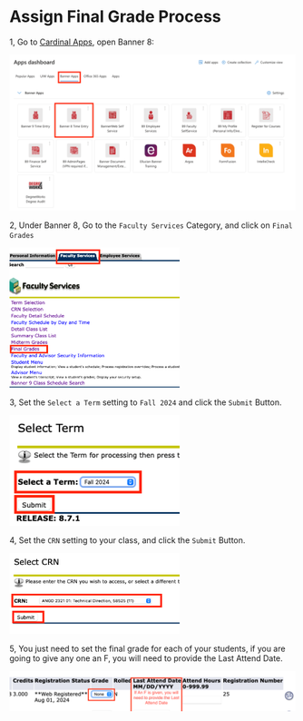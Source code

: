 # Assign Final Grade Process

1, Go to [Cardinal Apps](https://myapps.microsoft.com), open Banner 8:

<img src="assets/banner8.png" width=800>

2, Under Banner 8, Go to the ```Faculty Services``` Category, and click on ```Final Grades```

<img src="assets/finalGrade.png" width=300>

3, Set the ```Select a Term``` setting to ```Fall 2024``` and click the ```Submit``` Button.

<img src="assets/term.png" width=300>

4, Set the ```CRN``` setting to your class, and click the ```Submit``` Button.

<img src="assets/class.png" width=300>

5, You just need to set the final grade for each of your students, if you are going to give any
one an F, you will need to provide the Last Attend Date.

<img src="assets/grade.png" width=600>

